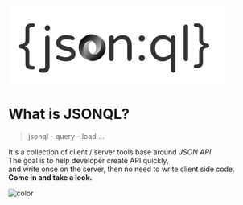 ![logo](_media/jsonql-logo.png)

# What is JSONQL?

> jsonql - query - load ...

It's a collection of client / server tools base around _JSON API_<br />
The goal is to help developer create API quickly,<br />
and write once on the server,
then no need to write client side code.<br />
**Come in and take a look.**

![color](#FF148A)
